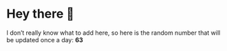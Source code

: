 # Hey there 👋

I don’t really know what to add here, so here is the random number that will be updated once a day: **63**
